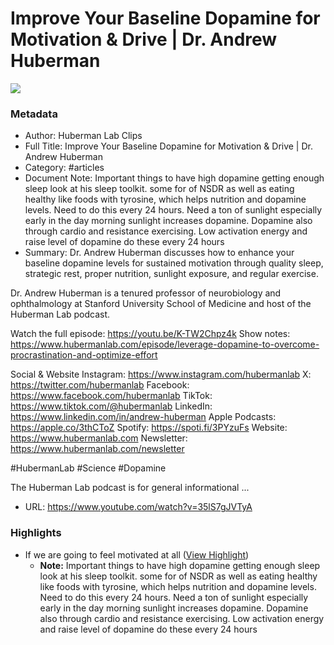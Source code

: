 # Improve Your Baseline Dopamine for Motivation & Drive | Dr. Andrew Huberman

![](https://i.ytimg.com/vi/35lS7gJVTyA/maxresdefault.jpg)

### Metadata

- Author: Huberman Lab Clips
- Full Title: Improve Your Baseline Dopamine for Motivation & Drive | Dr. Andrew Huberman
- Category: #articles
- Document Note: Important things to have high dopamine getting enough sleep look at his sleep toolkit.  some for of NSDR as well as eating healthy like foods with tyrosine, which helps nutrition and dopamine levels.  Need to do this every 24 hours.  Need a ton of sunlight especially early in the day morning sunlight increases dopamine.  Dopamine also through cardio and resistance exercising.  Low activation energy and raise level of dopamine do these every 24 hours   
- Summary: Dr. Andrew Huberman discusses how to enhance your baseline dopamine levels for sustained motivation through quality sleep, strategic rest, proper nutrition, sunlight exposure, and regular exercise.

Dr. Andrew Huberman is a tenured professor of neurobiology and ophthalmology at Stanford University School of Medicine and host of the Huberman Lab podcast.

Watch the full episode: https://youtu.be/K-TW2Chpz4k
Show notes: https://www.hubermanlab.com/episode/leverage-dopamine-to-overcome-procrastination-and-optimize-effort

Social & Website
Instagram: https://www.instagram.com/hubermanlab 
X: https://twitter.com/hubermanlab 
Facebook: https://www.facebook.com/hubermanlab 
TikTok: https://www.tiktok.com/@hubermanlab 
LinkedIn: https://www.linkedin.com/in/andrew-huberman
Apple Podcasts: https://apple.co/3thCToZ
Spotify: https://spoti.fi/3PYzuFs
Website: https://www.hubermanlab.com 
Newsletter: https://www.hubermanlab.com/newsletter

#HubermanLab #Science #Dopamine

The Huberman Lab podcast is for general informational ... 

- URL: https://www.youtube.com/watch?v=35lS7gJVTyA

### Highlights

- If we are going to feel motivated at all ([View Highlight](https://read.readwise.io/read/01hf0833n6p4r7x099a1qe6kbw))
    - **Note:** Important things to have high dopamine getting enough sleep look at his sleep toolkit. some for of NSDR as well as eating healthy like foods with tyrosine, which helps nutrition and dopamine levels. Need to do this every 24 hours. Need a ton of sunlight especially early in the day morning sunlight increases dopamine. Dopamine also through cardio and resistance exercising. Low activation energy and raise level of dopamine do these every 24 hours
